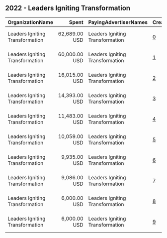 ## 2022 - Leaders Igniting Transformation 
|OrganizationName|Spent|PayingAdvertiserNames|CreativeUrls|Impressions|Genders|AgeBrackets|CountryCodes|BillingAddresses|CandidateBallotInformation|
|:---|---:|:---|:---|---:|:---|:---|:---|:---|:---|
|Leaders Igniting Transformation|62,689.00 USD|Leaders Igniting Transformation|[0](https://www.snap.com/political-ads/asset/be43b987b6f888342f6dc9853d773d6f2c972790c9b5a0497cf8741d1af614e9?mediaType=png)|1,836,209||17-35|united states|"2201 N. Martin Luther King Dr,Milwaukee,53212,US"||
|Leaders Igniting Transformation|60,000.00 USD|Leaders Igniting Transformation|[1](https://www.snap.com/political-ads/asset/14dfaf77552e18a189a40b762ba572e7356ffb0146ca8aba8dabca6f4f2a7dcd?mediaType=png)|4,963,824||17-35|united states|"2201 N. Martin Luther King Dr,Milwaukee,53212,US"||
|Leaders Igniting Transformation|16,015.00 USD|Leaders Igniting Transformation|[2](https://www.snap.com/political-ads/asset/c01719d7ef4736b549e4953afda0d49ae7416e0d46ea704f7cae473a1ddb5bce?mediaType=png)|767,684||17-34|united states|"2201 N. Martin Luther King Dr,Milwaukee,53212,US"||
|Leaders Igniting Transformation|14,393.00 USD|Leaders Igniting Transformation|[3](https://www.snap.com/political-ads/asset/83df687991b1103b15cd46aef288f6b39aa3c339969489e0cd444e34d0892a25?mediaType=png)|704,354||18-34|united states|"2201 N. Martin Luther King Dr,Milwaukee,53212,US"||
|Leaders Igniting Transformation|11,483.00 USD|Leaders Igniting Transformation|[4](https://www.snap.com/political-ads/asset/5c87a4a58dcb29d857feb45d282fed5f79d80753808484f28f7a54467515c25b?mediaType=png)|1,027,631||17-35|united states|"2201 N. Martin Luther King Dr,Milwaukee,53212,US"||
|Leaders Igniting Transformation|10,059.00 USD|Leaders Igniting Transformation|[5](https://www.snap.com/political-ads/asset/05122957104570aa56d807caee81171e6f702d07a94be59289c7946e8cef42ab?mediaType=png)|461,785||17-35|united states|"2201 N. Martin Luther King Dr,Milwaukee,53212,US"||
|Leaders Igniting Transformation|9,935.00 USD|Leaders Igniting Transformation|[6](https://www.snap.com/political-ads/asset/094c43c86569c40b0f932eb713852b4f9626eb9c17800a6b6daf872bebf68bcd?mediaType=jpeg)|858,091||17-35|united states|"2201 N. Martin Luther King Dr,Milwaukee,53212,US"||
|Leaders Igniting Transformation|9,086.00 USD|Leaders Igniting Transformation|[7](https://www.snap.com/political-ads/asset/75767819b2a7f622ac6f025824c83f9bf3fc1053adf0107c3be0c2a17f22c897?mediaType=jpeg)|706,779||18-35|united states|"2201 N. Martin Luther King Dr,Milwaukee,53212,US"||
|Leaders Igniting Transformation|6,000.00 USD|Leaders Igniting Transformation|[8](https://www.snap.com/political-ads/asset/f535c751baa510ee5192016152518da6bde0be707ba8afcdcebd51d4735c0aa5?mediaType=jpeg)|269,348||18-49|united states|"2201 N. Martin Luther King Dr,Milwaukee,53212,US"|Online Voter Registration|
|Leaders Igniting Transformation|6,000.00 USD|Leaders Igniting Transformation|[9](https://www.snap.com/political-ads/asset/7f2f149a21093d11b836f447db74cf879eee144508f9562b7f3d50ee38db53a1?mediaType=jpeg)|254,074||18-49|united states|"2201 N. Martin Luther King Dr,Milwaukee,53212,US"||
